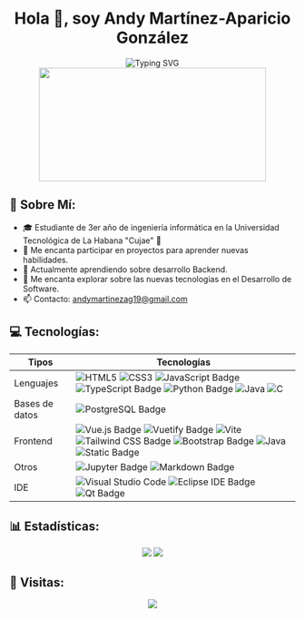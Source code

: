 <h1 align="center">Hola 👋, soy Andy Martínez-Aparicio González</h1> 

<div align="center" >
  <img src="https://readme-typing-svg.demolab.com?font=Fira+Code&weight=500&size=23&duration=4000&pause=800&color=8E2DE2&center=true&width=435&lines=Ingeniero+Inform%C3%A1tico" alt="Typing SVG" />
</div>

<div align="center">
    <img src="https://i.gifer.com/6vIk.gif" width="400" height="200" />
</div>



## 👾 Sobre Mí:
- 🎓 Estudiante de 3er año de ingeniería informática en la Universidad Tecnológica de La Habana "Cujae" 💚
- 🤝 Me encanta participar en proyectos para aprender nuevas habilidades.
- 🌱 Actualmente aprendiendo sobre desarrollo Backend.
- 🤔 Me encanta explorar sobre las nuevas tecnologias en el Desarrollo de Software.
- 📫 Contacto: andymartinezag19@gmail.com
<!-- - 💼 Tengo # años de experiencia laboral como desarrollador junior en la empresa: [Empresa](https://enlace.com). -->


## 💻 Tecnologías:
| Tipos | Tecnologías |
| ------ | ---------- |
| Lenguajes | ![HTML5](https://img.shields.io/badge/html5-%23E34F26.svg?style=for-the-badge&logo=html5&logoColor=white) ![CSS3](https://img.shields.io/badge/css3-%231572B6.svg?style=for-the-badge&logo=css3&logoColor=white) ![JavaScript Badge](https://img.shields.io/badge/JavaScript-F7DF1E?logo=javascript&logoColor=000&style=for-the-badge) ![TypeScript Badge](https://img.shields.io/badge/TypeScript-3178C6?logo=typescript&logoColor=fff&style=for-the-badge) ![Python Badge](https://img.shields.io/badge/Python-3776AB?logo=python&logoColor=fff&style=for-the-badge) ![Java](https://img.shields.io/badge/java-%23ED8B00.svg?style=for-the-badge&logo=openjdk&logoColor=white) ![C](https://img.shields.io/badge/c-%2300599C.svg?style=for-the-badge&logo=c&logoColor=white)|
| Bases de datos |![PostgreSQL Badge](https://img.shields.io/badge/PostgreSQL-4169E1?logo=postgresql&logoColor=fff&style=for-the-badge)|
| Frontend |![Vue.js Badge](https://img.shields.io/badge/Vue.js-4FC08D?logo=vuedotjs&logoColor=fff&style=for-the-badge) ![Vuetify Badge](https://img.shields.io/badge/Vuetify-1867C0?logo=vuetify&logoColor=fff&style=for-the-badge) ![Vite](https://img.shields.io/badge/vite-%23646CFF.svg?style=for-the-badge&logo=vite&logoColor=white) ![Tailwind CSS Badge](https://img.shields.io/badge/Tailwind%20CSS-06B6D4?logo=tailwindcss&logoColor=fff&style=for-the-badge) ![Bootstrap Badge](https://img.shields.io/badge/Bootstrap-7952B3?logo=bootstrap&logoColor=fff&style=for-the-badge)  ![Java](https://img.shields.io/badge/java_swing-%23ED8B00.svg?style=for-the-badge&logo=openjdk&logoColor=white) ![Static Badge](https://img.shields.io/badge/Pinia-%20?style=for-the-badge&color=ffb300)|
| Otros | ![Jupyter Badge](https://img.shields.io/badge/Jupyter-F37626?logo=jupyter&logoColor=fff&style=for-the-badge) ![Markdown Badge](https://img.shields.io/badge/Markdown-000?logo=markdown&logoColor=fff&style=for-the-badge)|
| IDE | ![Visual Studio Code](https://img.shields.io/badge/Visual%20Studio%20Code-0078d7.svg?style=for-the-badge&logo=visual-studio-code&logoColor=white) ![Eclipse IDE Badge](https://img.shields.io/badge/Eclipse%20IDE-2C2255?logo=eclipseide&logoColor=fff&style=for-the-badge) ![Qt Badge](https://img.shields.io/badge/Qt-41CD52?logo=qt&logoColor=fff&style=for-the-badge) |



## 📊 Estadísticas:

<div align="center">

  <img src="https://github-readme-stats.vercel.app/api?username=andymartinezaparicio&show_icons=true&theme=radical&title_color=8E2DE2&text_color=fff&icon_color=8E2DE2&count_private=true">

  <img src="https://github-readme-stats.vercel.app/api/top-langs/?username=andymartinezaparicio&theme=radical&title_color=8E2DE2&text_color=fff&langs_count=10&count_private=true">

</div>


## 👀 Visitas:
<p align="center" >   
  <img src="https://profile-counter.glitch.me/andymartinezaparicio/count.svg"
</p>

<!-- Enlaces utiles:
- Badges
  - https://shields.io/badges
  - https://simpleicons.org/
  https://badges.pages.dev/ -->